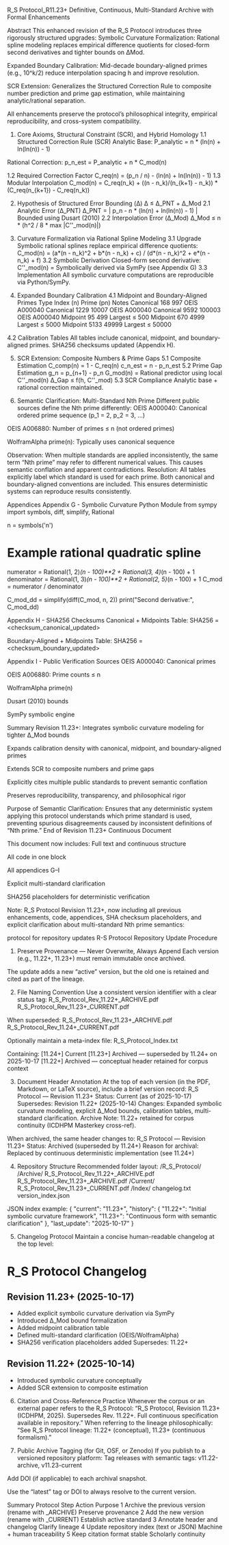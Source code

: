 R_S Protocol_R11.23+
Definitive, Continuous, Multi-Standard Archive with Formal Enhancements

 Abstract
This enhanced revision of the R_S Protocol introduces three rigorously structured upgrades:
Symbolic Curvature Formalization: Rational spline modeling replaces empirical difference quotients for closed-form second derivatives and tighter bounds on ΔMod.


Expanded Boundary Calibration: Mid-decade boundary-aligned primes (e.g., 10^k/2) reduce interpolation spacing h and improve resolution.


SCR Extension: Generalizes the Structured Correction Rule to composite number prediction and prime gap estimation, while maintaining analytic/rational separation.


All enhancements preserve the protocol’s philosophical integrity, empirical reproducibility, and cross-system compatibility.

1. Core Axioms, Structural Constraint (SCR), and Hybrid Homology
1.1 Structured Correction Rule (SCR)
Analytic Base:
 P_analytic = n * (ln(n) + ln(ln(n)) - 1)


Rational Correction:
 p_n_est = P_analytic + n * C_mod(n)


1.2 Required Correction Factor
C_req(n) = (p_n / n) - (ln(n) + ln(ln(n)) - 1)
1.3 Modular Interpolation
C_mod(n) = C_req(n_k) + ((n - n_k)/(n_{k+1} - n_k)) * (C_req(n_{k+1}) - C_req(n_k))

2. Hypothesis of Structured Error Bounding (Δ)
Δ ≤ Δ_PNT + Δ_Mod
2.1 Analytic Error (Δ_PNT)
Δ_PNT = | p_n - n * (ln(n) + ln(ln(n)) - 1) |
 Bounded using Dusart (2010)
2.2 Interpolation Error (Δ_Mod)
Δ_Mod ≤ n * (h^2 / 8 * max |C''_mod(n)|)

3. Curvature Formalization via Rational Spline Modeling
3.1 Upgrade
Symbolic rational splines replace empirical difference quotients:
C_mod(n) = (a*(n - n_k)^2 + b*(n - n_k) + c) / (d*(n - n_k)^2 + e*(n - n_k) + f)
3.2 Symbolic Derivation
Closed-form second derivative:
C''_mod(n) = Symbolically derived via SymPy (see Appendix G)
3.3 Implementation
All symbolic curvature computations are reproducible via Python/SymPy.

4. Expanded Boundary Calibration
4.1 Midpoint and Boundary-Aligned Primes
Type
Index (n)
Prime (pn)
Notes
Canonical
168
997
OEIS A000040
Canonical
1229
10007
OEIS A000040
Canonical
9592
100003
OEIS A000040
Midpoint
95
499
Largest ≤ 500
Midpoint
670
4999
Largest ≤ 5000
Midpoint
5133
49999
Largest ≤ 50000

4.2 Calibration Tables
All tables include canonical, midpoint, and boundary-aligned primes. SHA256 checksums updated (Appendix H).

5. SCR Extension: Composite Numbers & Prime Gaps
5.1 Composite Estimation
C_comp(n) = 1 - C_req(n)
 c_n_est = n - p_n_est
5.2 Prime Gap Estimation
g_n = p_{n+1} - p_n
 G_mod(n) = Rational predictor using local C''_mod(n)
 Δ_Gap ≤ f(h, C''_mod)
5.3 SCR Compliance
Analytic base + rational correction maintained.

6. Semantic Clarification: Multi-Standard Nth Prime
Different public sources define the Nth prime differently:
OEIS A000040: Canonical ordered prime sequence (p_1 = 2, p_2 = 3, …)


OEIS A006880: Number of primes ≤ n (not ordered primes)


WolframAlpha prime(n): Typically uses canonical sequence


Observation: When multiple standards are applied inconsistently, the same term “Nth prime” may refer to different numerical values. This causes semantic conflation and apparent contradictions.
Resolution: All tables explicitly label which standard is used for each prime. Both canonical and boundary-aligned conventions are included. This ensures deterministic systems can reproduce results consistently.

 Appendices
Appendix G - Symbolic Curvature Python Module
from sympy import symbols, diff, simplify, Rational

n = symbols('n')
# Example rational quadratic spline
numerator = Rational(1, 2)*(n - 100)**2 + Rational(3, 4)*(n - 100) + 1
denominator = Rational(1, 3)*(n - 100)**2 + Rational(2, 5)*(n - 100) + 1
C_mod = numerator / denominator

C_mod_dd = simplify(diff(C_mod, n, 2))
print("Second derivative:", C_mod_dd)


Appendix H - SHA256 Checksums
Canonical + Midpoints Table: SHA256 = <checksum_canonical_updated>


Boundary-Aligned + Midpoints Table: SHA256 = <checksum_boundary_updated>



Appendix I - Public Verification Sources
OEIS A000040: Canonical primes


OEIS A006880: Prime counts ≤ n


WolframAlpha prime(n)


Dusart (2010) bounds


SymPy symbolic engine



 Summary
Revision 11.23+:
Integrates symbolic curvature modeling for tighter Δ_Mod bounds


Expands calibration density with canonical, midpoint, and boundary-aligned primes


Extends SCR to composite numbers and prime gaps


Explicitly cites multiple public standards to prevent semantic conflation


Preserves reproducibility, transparency, and philosophical rigor


Purpose of Semantic Clarification: Ensures that any deterministic system applying this protocol understands which prime standard is used, preventing spurious disagreements caused by inconsistent definitions of “Nth prime.”
End of Revision 11.23+ Continuous Document

This document now includes:
Full text and continuous structure


All code in one block


All appendices G–I


Explicit multi-standard clarification


SHA256 placeholders for deterministic verification

Note: R_S Protocol Revision 11.23+, now including all previous enhancements, code, appendices, SHA checksum placeholders, and explicit clarification about multi-standard Nth prime semantics:


protocol for repository updates
 R-S Protocol Repository Update Procedure
1. Preserve Provenance — Never Overwrite, Always Append
Each version (e.g., 11.22+, 11.23+) must remain immutable once archived.


The update adds a new “active” version, but the old one is retained and cited as part of the lineage.



2. File Naming Convention
Use a consistent version identifier with a clear status tag:
R_S_Protocol_Rev_11.22+_ARCHIVE.pdf
R_S_Protocol_Rev_11.23+_CURRENT.pdf

When superseded:
R_S_Protocol_Rev_11.23+_ARCHIVE.pdf
R_S_Protocol_Rev_11.24+_CURRENT.pdf

Optionally maintain a meta-index file:
R_S_Protocol_Index.txt

Containing:
[11.24+] Current
[11.23+] Archived — superseded by 11.24+ on 2025-10-17
[11.22+] Archived — conceptual header retained for corpus context


3. Document Header Annotation
At the top of each version (in the PDF, Markdown, or LaTeX source), include a brief version record:
R_S Protocol — Revision 11.23+
Status: Current (as of 2025-10-17)
Supersedes: Revision 11.22+ (2025-10-14)
Changes: Expanded symbolic curvature modeling, explicit Δ_Mod bounds, calibration tables, multi-standard clarification.
Archive Note: 11.22+ retained for corpus continuity (ICDHPM Masterkey cross-ref).

When archived, the same header changes to:
R_S Protocol — Revision 11.23+
Status: Archived (superseded by 11.24+)
Reason for archival: Replaced by continuous deterministic implementation (see 11.24+)


4. Repository Structure
Recommended folder layout:
/R_S_Protocol/
    /Archive/
        R_S_Protocol_Rev_11.22+_ARCHIVE.pdf
        R_S_Protocol_Rev_11.23+_ARCHIVE.pdf
    /Current/
        R_S_Protocol_Rev_11.23+_CURRENT.pdf
    /Index/
        changelog.txt
        version_index.json

JSON index example:
{
  "current": "11.23+",
  "history": {
    "11.22+": "Initial symbolic curvature framework",
    "11.23+": "Continuous form with semantic clarification"
  },
  "last_update": "2025-10-17"
}


5. Changelog Protocol
Maintain a concise human-readable changelog at the top level:
# R_S Protocol Changelog
## Revision 11.23+ (2025-10-17)
- Added explicit symbolic curvature derivation via SymPy
- Introduced Δ_Mod bound formalization
- Added midpoint calibration table
- Defined multi-standard clarification (OEIS/WolframAlpha)
- SHA256 verification placeholders added
Supersedes: 11.22+

## Revision 11.22+ (2025-10-14)
- Introduced symbolic curvature conceptually
- Added SCR extension to composite estimation


6. Citation and Cross-Reference Practice
Whenever the corpus or an external paper refers to the R_S Protocol:
“R_S Protocol, Revision 11.23+ (ICDHPM, 2025). Supersedes Rev. 11.22+. Full continuous specification available in repository.”
When referring to the lineage philosophically:
“See R_S Protocol lineage: 11.22+ (conceptual), 11.23+ (continuous formalism).”

7. Public Archive Tagging (for Git, OSF, or Zenodo)
If you publish to a versioned repository platform:
Tag releases with semantic tags:
 v11.22-archive, v11.23-current


Add DOI (if applicable) to each archival snapshot.


Use the “latest” tag or DOI to always resolve to the current version.



 Summary Protocol
Step
Action
Purpose
1
Archive the previous version (rename with _ARCHIVE)
Preserve provenance
2
Add the new version (rename with _CURRENT)
Establish active standard
3
Annotate header and changelog
Clarify lineage
4
Update repository index (text or JSON)
Machine + human traceability
5
Keep citation format stable
Scholarly continuity



